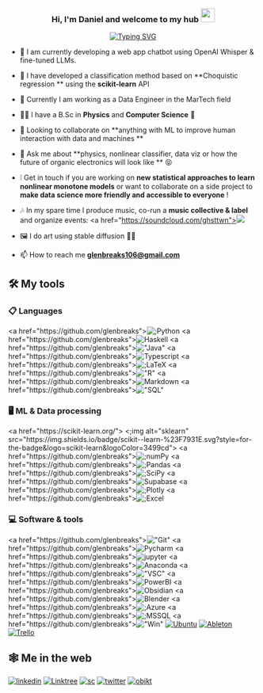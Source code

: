<h3 align="center">
  Hi, I'm Daniel and welcome to my hub 
  <img src="https://media.giphy.com/media/hvRJCLFzcasrR4ia7z/giphy.gif"  width="28">
</h3>
<p align="center"><a href="https://git.io/typing-svg" ><img src="https://readme-typing-svg.demolab.com?font=Source+Code+Pro&pause=750&color=FFFF93&amp;center=true&vCenter=true&width=435&lines=Always+eager+to+learn;Physicist+and+software+dev;weakness+for+ML%2C+music+%26+AI-art"  alt="Typing SVG" /></a></p>

- 🔧 I am currently developing a web app chatbot using OpenAI Whisper &amp; fine-tuned LLMs. 

- 🔭 I have developed a classification method based on  **Choquistic regression ** using the **scikit-learn** API
  
- 🌱 Currently I am working as a Data Engineer in the MarTech field 

- 🧑‍🔬 I have a B.Sc in  **Physics** and **Computer Science** 🔮
  
- 👯 Looking to collaborate on  **anything with ML to improve human interaction with data and machines **    
  
- 💬 Ask me about **physics, nonlinear classifier, data viz or how the future of organic electronics will look like ** 😝

- ❕ Get in touch if you are working on **new statistical approaches to learn nonlinear monotone models** or want to collaborate on a side project to **make data science more friendly and accessible to everyone** ! 

- 🎶 In my spare time I produce music, co-run a **music collective &amp; label** and organize events: &lt;a href="https://soundcloud.com/ghsttwn"><img src="https://img.shields.io/badge/SC-Ghosttown%20Sound-black?&style=social&logoColor=ffdf59"></a> 

- 🖼️ I do art using stable diffusion 🧑‍🎨  
 
- 📫 How to reach me **glenbreaks106@gmail.com** 

## 🛠️ My tools 

### 📋 Languages
<p>
&lt;a href="https://github.com/glenbreaks"><img alt=";Python" src="https://img.shields.io/badge/Python-14354C.svg?&style=for-the-badge&logo=python&logoColor=ffdf59"></a> 
&lt;a href="https://github.com/glenbreaks"><img alt="Haskell" src="https://img.shields.io/badge/Haskell-5e5086?style=for-the-badge&logo=haskell&logoColor=999999"></a> 
&lt;a href="https://github.com/glenbreaks"><img alt=&quot;Java" src="https://img.shields.io/badge/java-%23ED8B00.svg?style=for-the-badge&logo=java&logoColor=white"></a> 
&lt;a href="https://github.com/glenbreaks"><img alt="Typescript" src="https://img.shields.io/badge/typescript-%23007ACC.svg?style=for-the-badge&logo=typescript&logoColor=white"></a> 
&lt;a href="https://github.com/glenbreaks"><img alt=";LaTeX" src="https://img.shields.io/badge/latex-%23008080.svg?style=for-the-badge&logo=latex&logoColor=white"></a> 
&lt;a href="https://github.com/glenbreaks"><img alt=&quot;R" src="https://img.shields.io/badge/r-%23276DC3.svg?style=for-the-badge&logo=r&logoColor=white"></a> 
&lt;a href="https://github.com/glenbreaks"><img alt="Markdown" src="https://img.shields.io/badge/markdown-%23000000.svg?style=for-the-badge&logo=markdown&logoColor=white"></a> 
&lt;a href="https://github.com/glenbreaks"><img alt=&quot;SQL" src="https://custom-icon-badges.herokuapp.com/badge/SQL-025E8C.svg?style=for-the-badge&logo=database&logoColor=white"></a> 
</p>

### 🖥️ ML &amp; Data processing 
<p>
&lt;a href="https://scikit-learn.org/"> <;img alt="sklearn" src="https://img.shields.io/badge/scikit--learn-%23F7931E.svg?style=for-the-badge&logo=scikit-learn&logoColor=3499cd"></a> 
&lt;a href="https://github.com/glenbreaks"><img alt=";numPy" src="https://img.shields.io/badge/numpy-%23013243.svg?style=for-the-badge&logo=numpy&logoColor=white"></a> 
&lt;a href="https://github.com/glenbreaks"><img alt=";Pandas" src="https://img.shields.io/badge/pandas-%23150458.svg?style=for-the-badge&logo=pandas&logoColor=white"></a> 
&lt;a href="https://github.com/glenbreaks"><img alt=";SciPy" src="https://img.shields.io/badge/SciPy-%230C55A5.svg?style=for-the-badge&logo=scipy&logoColor=%white"></a> 
&lt;a href="https://github.com/glenbreaks"><img alt="Supabase" src="https://img.shields.io/badge/Supabase-3ECF8E?style=for-the-badge&logo=supabase&logoColor=white"></a> 
&lt;a href="https://github.com/glenbreaks"><img alt=";Plotly" src="https://img.shields.io/badge/Plotly-%233F4F75.svg?style=for-the-badge&logo=plotly&logoColor=white"></a> 
&lt;a href="https://github.com/glenbreaks"><img alt=";Excel" src="https://img.shields.io/badge/Microsoft%20Excel-217346.svg?style=for-the-badge&logo=Microsoft-Excel&logoColor=white"></a> 
</p>

### 💻 Software &amp; tools 
<p>
&lt;a href="https://github.com/glenbreaks"><img alt=&quot;Git" src="https://img.shields.io/badge/git-%23F05033.svg?style=for-the-badge&logo=git&logoColor=white"></a> 
&lt;a href="https://github.com/glenbreaks"><img alt="Pycharm" src="https://img.shields.io/badge/pycharm-143?style=for-the-badge&logo=pycharm&logoColor=black&color=black&labelColor=green"></a> 
&lt;a href="https://github.com/glenbreaks"><img alt="jupyter" src="https://img.shields.io/badge/jupyter-%23FA0F00.svg?style=for-the-badge&logo=jupyter&logoColor=white"></a> 
&lt;a href="https://github.com/glenbreaks"><img alt="Anaconda" src="https://img.shields.io/badge/Anaconda-%2344A833.svg?style=for-the-badge&logo=anaconda&logoColor=white"></a> 
&lt;a href="https://github.com/glenbreaks"><img alt=&quot;VSC" src="https://img.shields.io/badge/Visual%20Studio%20Code-0078d7.svg?style=for-the-badge&logo=visual-studio-code&logoColor=white"></a> 
&lt;a href="https://github.com/glenbreaks"><img alt="PowerBI" src="https://img.shields.io/badge/power_bi-F2C811?style=for-the-badge&logo=powerbi&logoColor=black"></a> 
&lt;a href="https://github.com/glenbreaks"><img alt="Obsidian" src="https://img.shields.io/badge/Obsidian-483699.svg?style=for-the-badge&logo=Obsidian&logoColor=white"></a> 
&lt;a href="https://github.com/glenbreaks"><img alt="Blender" src="https://img.shields.io/badge/blender-%23F5792A.svg?style=for-the-badge&logo=blender&logoColor=white"></a> 
&lt;a href="https://github.com/glenbreaks"><img alt=";Azure" src="https://img.shields.io/badge/Microsoft%20Azure-0078D4.svg?style=for-the-badge&logo=Microsoft-Azure&logoColor=white"></a> 
&lt;a href="https://github.com/glenbreaks"><img alt=";MSSQL" src="https://img.shields.io/badge/Microsoft%20SQL%20Server-CC2927.svg?style=for-the-badge&logo=Microsoft-SQL-Server&logoColor=white"></a> 
&lt;a href="https://github.com/glenbreaks"><img alt=&quot;Win" src="https://img.shields.io/badge/Windows-0078D6?style=for-the-badge&logo=windows&logoColor=white"></a> 
<a href="https://github.com/glenbreaks"><img alt="Ubuntu" src="https://img.shields.io/badge/Ubuntu-E95420?style=for-the-badge&logo=ubuntu&logoColor=white"></a>
<a href="https://github.com/glenbreaks"><img alt="Ableton" src="https://img.shields.io/badge/Ableton%20Live-000000.svg?style=for-the-badge&logo=Ableton-Live&logoColor=white"></a>
<a href="https://github.com/glenbreaks"><img alt="Trello" src="https://img.shields.io/badge/Trello-%23026AA7.svg?style=for-the-badge&logo=Trello&logoColor=white"></a>

</p>

## 🕸️ Me in the web
<p>
<a href="https://www.linkedin.com/in/daniel-ebensberger-351696257"><img alt="linkedin" src=https://img.shields.io/badge/LinkedIn-0077B5?style=for-the-badge&logo=linkedin&logoColor=white></a>
<a href="https://linktr.ee/glenscalai"><img alt="Linktree" src="https://img.shields.io/badge/Linktree-39E09B.svg?style=for-the-badge&logo=Linktree&logoColor=white"></a>
<a href="https://soundcloud.com/glenme"><img alt="sc" src="https://img.shields.io/badge/SoundCloud-FF3300.svg?style=for-the-badge&logo=SoundCloud&logoColor=white"></a>
<a href="https://twitter.com/glensnuub"><img alt="twitter" src="https://img.shields.io/badge/Twitter-1DA1F2.svg?style=for-the-badge&logo=Twitter&logoColor=white"></a>
<a href="https://objkt.com/profile/tz1KoGBvkWK6dZBxKEts1vd8vCP69vHjxe6n/activity"><img alt="objkt" src="https://img.shields.io/badge/-objkt-black?style=for-the-badge"></a>


</p>
